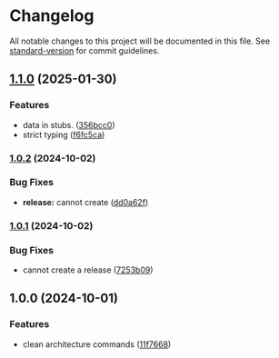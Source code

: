 # Changelog

All notable changes to this project will be documented in this file. See [standard-version](https://github.com/conventional-changelog/standard-version) for commit guidelines.

## [1.1.0](https://gitlab.com/lifull-connect/wasi/artisan-clean-architecture-boilerplate/compare/v1.0.2...v1.1.0) (2025-01-30)


### Features

* data in stubs. ([356bcc0](https://gitlab.com/lifull-connect/wasi/artisan-clean-architecture-boilerplate/commit/356bcc0b00aed808af128a43b66a69322322ca29))
* strict typing ([f6fc5ca](https://gitlab.com/lifull-connect/wasi/artisan-clean-architecture-boilerplate/commit/f6fc5ca8c64b53c2c34fda6d90f051574839b042))

### [1.0.2](https://gitlab.com/lifull-connect/wasi/artisan-clean-architecture-boilerplate/compare/v1.0.1...v1.0.2) (2024-10-02)


### Bug Fixes

* **release:** cannot create ([dd0a62f](https://gitlab.com/lifull-connect/wasi/artisan-clean-architecture-boilerplate/commit/dd0a62ff2e7a6ab66f44fba29505e6e53136d2cd))

### [1.0.1](https://gitlab.com/lifull-connect/wasi/artisan-clean-architecture-boilerplate/compare/v1.0.0...v1.0.1) (2024-10-02)


### Bug Fixes

* cannot create a release ([7253b09](https://gitlab.com/lifull-connect/wasi/artisan-clean-architecture-boilerplate/commit/7253b0961256b82a3c3c092bd3d98fd49768c86e))

## 1.0.0 (2024-10-01)


### Features

* clean architecture commands ([11f7668](https://gitlab.com/lifull-connect/wasi/artisan-clean-architecture-boilerplate/commit/11f7668aea9947d33de5fcd5a3273fe2a2b6c4e0))

